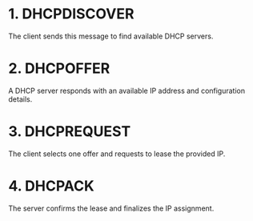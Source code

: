 # 1. DHCPDISCOVER
The client sends this message to find available DHCP servers.

# 2. DHCPOFFER
A DHCP server responds with an available IP address and configuration details.

# 3. DHCPREQUEST
The client selects one offer and requests to lease the provided IP.

# 4. DHCPACK
The server confirms the lease and finalizes the IP assignment.
